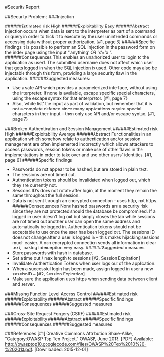 #Security Report 


##Security Problems
###Injection

######Estimated risk
High
######Exploitability
Easy
######Abstract
Injection occurs when data is sent to the interpreter as part of a command or query in order to trick it to execute by the user unintended commands or accessing data without proper authorization. [#1, page 6]
######Specific findings
It is possible to perform an SQL injection in the password form on the index page using the input “ anything’ OR ‘x’=’x “. 
######Consequences
This enables an unathorized user to login to the application as user1. The submitted username does not affect which user that gets logged in when the SQL injection is used. Other code may also be injectable through this form, providing a large security flaw in the application. 
######Suggested measures: 
* Use a safe API which provides a parameterized interface, without using the interpreter. If none is available, escape specific special characters, using the escape syntax for that enterpretor.  [#1, page 7}
* Also,  ‘white list’ the input as part of validation, but remember that it is not a complete defence since many applications require special characters in their input – then only use API and/or escape syntax.
[#1, page 7}

###Broken Authentication and Session Management
######Estimated risk
High
######Exploitability
Average
######Abstract
Functionalities in an application which somehow relate to authentication and/or session management are often implemented incorrectly which allows attackers to access passwords, session tokens or make use of other flaws in the implementations in order to take over and use other users' identities. [#1, page 6]
######Specific findings
* Passwords do not appear to be hashed, but are stored in plain text.
* The sessions are not timed out.
* Authentication tokens should be invalidated when logged out, which they are currently not.
* Sessions ID’s does not rotate after login, at the moment they remain the same throughout the full session. 
* Data is not sent through an encrypted connection – uses http, not https.
######Consequences
None hashed passwords are a security risk since they are not protected should the database be compromised. If a logged in user doesn’t log out but simply closes the tab while sessions are not timed out another user can open the same address and automatically be logged in. Authentication tokens should not be acceptable to use once the user has been logged out.
The sessions ID does not change after a user is logged in – this makes hijacking sessions much easier.
A non encrypted connection sends all information in clear text, making interception very easy.
######Suggested measures
* Store passwords with hash in database.
* Set a time out / max length to sessions [#2, Session Expiration]
* Invalidate Authentication Tokens when user logs out of the application.
* When a successful login has been made, assign logged in user a new sessionID – [#2, Session Expiration]
* Make sure the application uses https when sending data between client and server.

###Missing Function Level Access Control
######Estimated risk
######Exploitability
######Abstract
######Specific findings
######Consequences
######Suggested measures

###Cross-Site Request Forgery (CSRF)
######Estimated risk
######Exploitability
######Abstract
######Specific findings
######Consequences
######Suggested measures



###References
[#1] Creative Commons Attribution Share-Alike, "Category:OWASP Top Ten Project," OWASP, June 2013. 
[PDF] Available: http://owasptop10.googlecode.com/files/OWASP%20Top%2010%20-%202013.pdf. 
[Downloaded: 2015-12-01]

